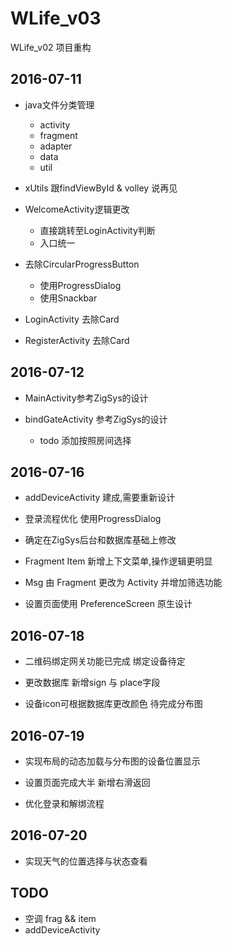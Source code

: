 # WLife_v03
WLife_v02 项目重构

## 2016-07-11

- java文件分类管理
    - activity
    - fragment
    - adapter
    - data
    - util

- xUtils 跟findViewById & volley 说再见

- WelcomeActivity逻辑更改
    - 直接跳转至LoginActivity判断
    - 入口统一

- 去除CircularProgressButton
    - 使用ProgressDialog
    - 使用Snackbar

- LoginActivity 去除Card

- RegisterActivity 去除Card

## 2016-07-12

- MainActivity参考ZigSys的设计

- bindGateActivity 参考ZigSys的设计
    - todo 添加按照房间选择

## 2016-07-16

- addDeviceActivity 建成,需要重新设计

- 登录流程优化 使用ProgressDialog

- 确定在ZigSys后台和数据库基础上修改

- Fragment Item 新增上下文菜单,操作逻辑更明显

- Msg 由 Fragment 更改为 Activity 并增加筛选功能

- 设置页面使用 PreferenceScreen 原生设计

## 2016-07-18

- 二维码绑定网关功能已完成 绑定设备待定

- 更改数据库 新增sign 与 place字段

- 设备icon可根据数据库更改颜色 待完成分布图

## 2016-07-19

- 实现布局的动态加载与分布图的设备位置显示

- 设置页面完成大半 新增右滑返回

- 优化登录和解绑流程

## 2016-07-20

- 实现天气的位置选择与状态查看


## TODO

- 空调 frag && item
- addDeviceActivity
